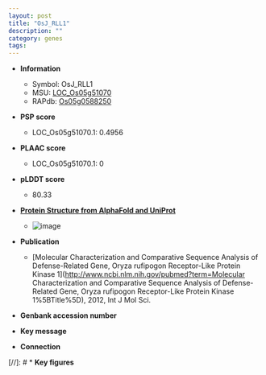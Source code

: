 ```yaml
---
layout: post
title: "OsJ_RLL1"
description: ""
category: genes
tags: 
---
```


* **Information**  
    + Symbol: OsJ_RLL1  
    + MSU: [LOC_Os05g51070](http://rice.plantbiology.msu.edu/cgi-bin/ORF_infopage.cgi?orf=LOC_Os05g51070)  
    + RAPdb: [Os05g0588250](http://rapdb.dna.affrc.go.jp/viewer/gbrowse_details/irgsp1?name=Os05g0588250)  

* **PSP score**  
    + LOC_Os05g51070.1: 0.4956 

* **PLAAC score**  
    + LOC_Os05g51070.1: 0 

* **pLDDT score**
    + 80.33

* **[Protein Structure from AlphaFold and UniProt](https://www.uniprot.org/uniprotkb/Q6L5B4/entry#structure)**
    + ![image](https://ricepsp.github.io/images/Q6/AF-Q6L5B4-F1.png)

* **Publication**  
    + [Molecular Characterization and Comparative Sequence Analysis of Defense-Related Gene, Oryza rufipogon Receptor-Like Protein Kinase 1](http://www.ncbi.nlm.nih.gov/pubmed?term=Molecular Characterization and Comparative Sequence Analysis of Defense-Related Gene, Oryza rufipogon Receptor-Like Protein Kinase 1%5BTitle%5D), 2012, Int J Mol Sci.

* **Genbank accession number**  

* **Key message**  

* **Connection**  

[//]: # * **Key figures**  


